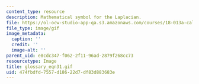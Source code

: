 ```yaml
---
content_type: resource
description: Mathematical symbol for the Laplacian.
file: https://ol-ocw-studio-app-qa.s3.amazonaws.com/courses/18-013a-calculus-with-applications-spring-2005/474fbdfd7557d18622d7df83d883683e_glossary_eqn31.gif
file_type: image/gif
image_metadata:
  caption: ''
  credit: ''
  image-alt: ''
parent_uid: e8cdc347-f062-2f11-96ad-2879f268cc73
resourcetype: Image
title: glossary_eqn31.gif
uid: 474fbdfd-7557-d186-22d7-df83d883683e
---
```


